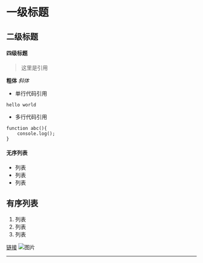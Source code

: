 # 一级标题
## 二级标题
#### 四级标题

> 这里是引用

**粗体**
*斜体*

- 单行代码引用

`
hello world
`

- 多行代码引用
```
function abc(){
	console.log();
}
````

#### 无序列表
- 列表
- 列表
- 列表

## 有序列表
1. 列表
2. 列表
3. 列表

[链接](http://www.baidu.com)
![图片](https://ss0.bdstatic.com/k4oZeXSm1A5BphGlnYG/icon/95496.png)

***
